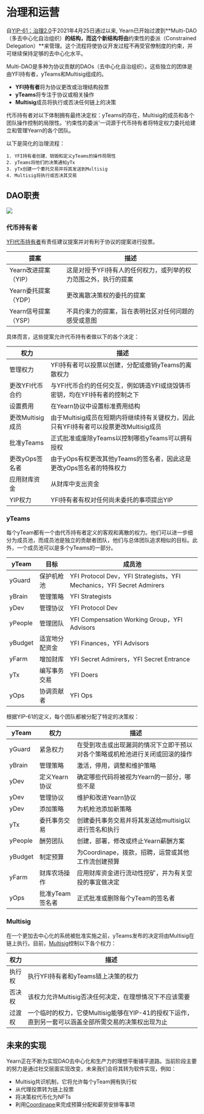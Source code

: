 # 治理和运营

自[YIP-61：治理2.0](https://gov.yearn.finance/t/yip-61-governance-2-0/10460)于2021年4月25日通过以来, Yearn已开始过渡到**Multi-DAO（多去中心化自治组织）**的结构，而这个新结构将由**约束性的委派（Constrained Delegation）**来管理。这个流程将使协议开发过程不再受官僚制度的约束，并可继续保持足够的去中心化水平。

Multi-DAO是多种为协议贡献的DAOs（去中心化自治组织）。这些独立的团体是由YFI持有者，yTeams和Multisig组成的。

- **YFI持有者**将为协议更改或治理结构投票
- **yTeams**将专注于协议或相关操作
- **Multisig**成员将执行或否决任何链上的决策

代币持有者对以下体制拥有最终决定权：yTeams的存在，Multisig的成员和各个团队操作控制的局限性。'约束性的委派'一词源于代币持有者将特定权力委托给建立和管理Yearn的各个团队。

以下是简化的治理流程：

    1. YFI持有者创建、销毁和定义yTeams的操作局限性
    2. yTeams将他们的决策通知yTx
    3. yTx创建一个委托交易并将其发送到Multisig
    4. Multisig将执行或否决其交易
    
## DAO职责

![](https://i.imgur.com/cpJP2d5.jpg)

### 代币持有者

[YFI代币持有者](https://docs.yearn.finance/governance/yfi)有责任建议提案并对有利于协议的提案进行投票。

| 提案 | 描述 |
|-----------|--------------|
|Yearn改进提案（YIP）|这是对授予YFI持有人的任何权力，或列举的权力范围之外，执行的提案|
|Yearn委托提案（YDP）|更改离散决策权的委托的提案|
|Yearn信号提案（YSP）|不具约束力的提案，旨在表明社区对任何问题的感受或意图|

具体而言，这些提案允许代币持有者做以下的各个决定：

| 权力 | 描述 |
|-------|-------------|
|管理权力|YFI持有者可以投票以创建，分配或撤销yTeams的离散权力|
|更改YFI代币合约|与YFI代币合约的任何交互，例如铸造YFI或烧毁铸币密钥，均在YFI持有者的控制之下|
|设置费用|在Yearn协议中设置标准费用结构|
|更改Multisig成员|由于Multisig成员在短期内将继续持有关键权力，因此只有YFI持有者可以投票更改Multisig成员|
|批准yTeams|正式批准或废除yTeams以控制哪些yTeams可以拥有授权|
|更改yOps签名者|由于yOps有权更改其他yTeams的签名者，因此这是更改yOps签名者的特殊权力|
|应用财库资金|从财库中支出资金|
|YIP权力|YFI持有者有权对任何尚未委托的事项提出YIP|

### yTeams

每个yTeam都有一个由代币持有者定义的客观和离散的权力。他们可以进一步细分为成员池，而成员池是独立的贡献者团队，他们与总体团队追求相似的目标。此外，一个成员池可以是多个yTeams的一部分。

| yTeam | 目标 | 成员池 |
|-------|-----------|-----------------|
|yGuard|保护机枪池|YFI Protocol Dev，YFI Strategists，YFI Mechanics，YFI Secret Admirers|
|yBrain|管理策略|YFI Strategists|
|yDev|管理协议|YFI Protocol Dev|
|yPeople|管理团队|YFI Compensation Working Group，YFI Advisors|
|yBudget|适宜地分配资金|YFI Finances，YFI Advisors|
|yFarm|增加财库|YFI Secret Admirers，YFI Secret Entrance|
|yTx|编写事务交易|YFI Doers|
|yOps|协调贡献者|YFI Ops|

根据YIP-61的定义，每个团队都被分配了特定的决策权：

| yTeam | 权力 | 描述 |
|-------|-------|-------------|
|yGuard|紧急权力|在受到攻击或出现漏洞的情况下立即干预以对各个策略或机枪池进行关闭或回滚的操作|
|yBrain|管理策略|激活，停用，调整和维护策略|
|yDev|定义Yearn协议|确定哪些代码将被视为Yearn的一部分，哪些不是|
|yDev|管理协议|维护和改进Yearn协议|
|yDev|添加策略|为机枪池添加新策略|
|yTx|委托事务交易|创建委托事务交易并将其发送给multisig以进行签名和执行|
|yPeople|酬劳团队|创建，部署，修改或终止Yearn薪酬方案|
|yBudget|制定预算|为Coordinape，拨款，招聘，运营或其他工作流创建预算|
|yFarm|财库农场操作|应用财库资金进行流动性挖矿，并为有关空投的事宜做决定|
|yOps|批准yTeam签名者|正式批准或删除每个yTeam的签名者|

### Multisig

在一个更加去中心化的系统被批准实施之前，yTeams发布的决定将由Multisig在链上执行。目前，[Multisig](https://docs.yearn.finance/resources/faq#who-is-on-the-multisig)控制以下各个权力：


| 权力 | 描述 |
|-------|-------------|
|执行权|执行YFI持有者和yTeams链上决策的权力|
|否决权|该权力允许Multisig否决任何决定，在理想情况下不应该需要|
|过渡权|一个临时的权力，它使Multisig能够在YIP-41的授权下运作，直到另一套可以涵盖全部所需交易的决策权出现为止|


## 未来的实现

Yearn正在不断为实现DAO去中心化和生产力的理想平衡铺平道路。当前阶段主要的努力是通过社交层面实现改变，未来我们会将其转为软件实现，例如：

- Multisig共识机制，它将允许每个yTeam拥有执行权
- 从代理投票转为链上投票
- 将决策权代币化为NFTs
- 利用[Coordinape](https://coordinape.com/)来完成预算分配和薪劳安排等事项